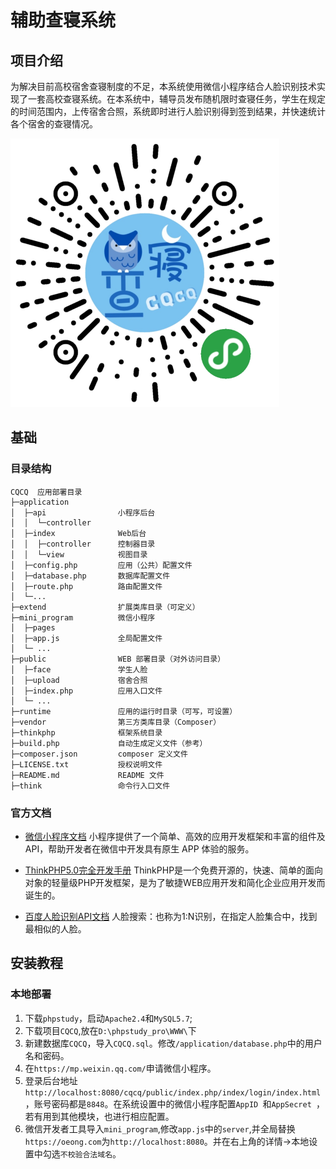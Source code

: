 # 辅助查寝系统

## 项目介绍
为解决目前高校宿舍查寝制度的不足，本系统使用微信小程序结合人脸识别技术实现了一套高校查寝系统。在本系统中，辅导员发布随机限时查寝任务，学生在规定的时间范围内，上传宿舍合照，系统即时进行人脸识别得到签到结果，并快速统计各个宿舍的查寝情况。

<img src="./public/images/QRcode.png" alt="小程序二维码" style="zoom:50%;" />

## 基础

### 目录结构

```
CQCQ  应用部署目录
├─application           
│  ├─api              	小程序后台
│  │  └─controller      
│  ├─index              Web后台
│  │  ├─controller      控制器目录
│  │  └─view            视图目录
│  ├─config.php         应用（公共）配置文件
│  ├─database.php       数据库配置文件
│  ├─route.php          路由配置文件
│  └─...
├─extend                扩展类库目录（可定义）
├─mini_program          微信小程序
│  ├─pages				
│  ├─app.js             全局配置文件
│  └─ ...  
├─public                WEB 部署目录（对外访问目录）
│  ├─face				学生人脸
│  ├─upload				宿舍合照
│  ├─index.php          应用入口文件
│  └─ ...        
├─runtime               应用的运行时目录（可写，可设置）
├─vendor                第三方类库目录（Composer）
├─thinkphp              框架系统目录
├─build.php             自动生成定义文件（参考）
├─composer.json         composer 定义文件
├─LICENSE.txt           授权说明文件
├─README.md             README 文件
├─think                 命令行入口文件
```

### 官方文档

- [微信小程序文档](https://developers.weixin.qq.com/miniprogram/dev/framework/)
小程序提供了一个简单、高效的应用开发框架和丰富的组件及API，帮助开发者在微信中开发具有原生 APP 体验的服务。

- [ThinkPHP5.0完全开发手册](https://www.kancloud.cn/manual/thinkphp5)
ThinkPHP是一个免费开源的，快速、简单的面向对象的轻量级PHP开发框架，是为了敏捷WEB应用开发和简化企业应用开发而诞生的。

- [百度人脸识别API文档](https://ai.baidu.com/ai-doc/FACE/yk37c1u4t)
人脸搜索：也称为1:N识别，在指定人脸集合中，找到最相似的人脸。

## 安装教程

### 本地部署

1. 下载`phpstudy`，启动`Apache2.4`和`MySQL5.7`;
2. 下载项目`CQCQ`,放在`D:\phpstudy_pro\WWW\`下
3. 新建数据库`CQCQ`，导入`CQCQ.sql`。修改`/application/database.php`中的用户名和密码。
4. 在`https://mp.weixin.qq.com/`申请微信小程序。
5. 登录后台地址`http://localhost:8080/cqcq/public/index.php/index/login/index.html`，账号密码都是`8848`。在系统设置中的微信小程序配置`AppID `和`AppSecret `，若有用到其他模块，也进行相应配置。
6. 微信开发者工具导入`mini_program`,修改`app.js`中的`server`,并全局替换`https://oeong.com`为`http://localhost:8080`。并在右上角的详情->本地设置中勾选`不校验合法域名`。



